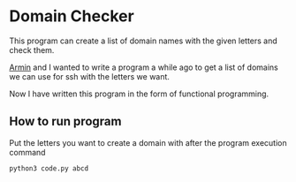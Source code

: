# Domain Checker
This program can create a list of domain names with the given letters and check them.

[Armin](https://github.com/arminhero1) and I wanted to write a program a while ago to get a list of domains we can use for ssh with the letters we want.

Now I have written this program in the form of functional programming.

## How to run program
Put the letters you want to create a domain with after the program execution command

```
python3 code.py abcd

```
